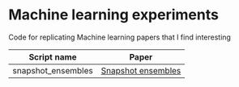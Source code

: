 # Machine learning experiments
Code for replicating Machine learning papers that I find interesting

| Script name  | Paper |
| ------------- | ------------- |
| snapshot_ensembles  | [Snapshot ensembles](https://arxiv.org/abs/1704.00109 "Snapshot Ensembles: Train 1, get M for free") |
